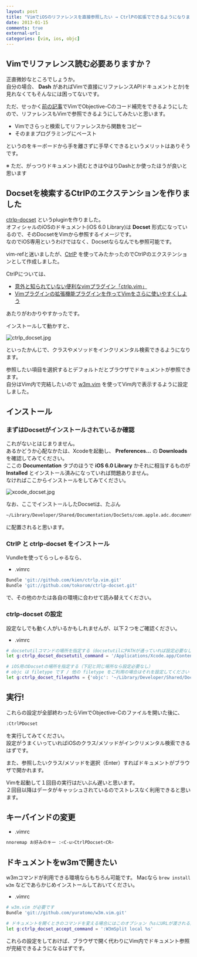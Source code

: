 ```yaml
---
layout: post
title: "VimでiOSのリファレンスを直接参照したい → CtrlPの拡張でできるようになりました"
date: 2013-01-15
comments: true
external-url: 
categories: [vim, ios, objc]
---
```


## Vimでリファレンス読む必要ありますか？

正直微妙なところでしょうか。  
自分の場合、 **Dash** があればVimで直接にリファレンスAPIドキュメントとか)を見れなくてもそんなには困ってないです。

ただ、せっかく[前の記事](/2013/01/15/ctrlp-docset/)でVimでObjective-Cのコード補完をできるようにしたので、リファレンスもVimで参照できるようにしてみたいと思います。

* Vimでさらっと検索してリファレンスから関数をコピー
* そのままプログラミングにペースト

というのをキーボードから手を離さずに手早くできるというメリットはありそうです。

※ ただ、がっつりドキュメント読むときはやはりDashとか使ったほうが良いと思います

## Docsetを検索するCtrlPのエクステンションを作りました

[ctrlp-docset](https://github.com/tokorom/ctrlp-docset) というpluginを作りました。  
オフィシャルのiOSのドキュメント(iOS 6.0 Library)は **Docset** 形式になっているので、そのDocsetをVimから参照するイメージです。  
なのでiOS専用というわけではなく、Docsetならなんでも参照可能です。

vim-refと迷いましたが、[CtrlP](https://github.com/kien/ctrlp.vim) を使ってみたかったのでCtrlPのエクステンションとして作成しました。

CtrlPについては、

* [意外と知られていない便利なvimプラグイン「ctrlp.vim」](http://mattn.kaoriya.net/software/vim/20111228013428.htm)
* [Vimプラグインの拡張機能プラグインを作ってVimをさらに使いやすくしよう](http://kaneshin.hateblo.jp/entry/vim-advent-calendar-2012) 

あたりがわかりやすかったです。

インストールして動かすと、

![ctrlp_docset.jpg](http://dl.dropbox.com/u/10351676/images/ctrlp_docset.jpg)

といったかんじで、クラスやメソッドをインクリメンタル検索できるようになります。  

<!-- more -->

参照したい項目を選択するとデフォルトだとブラウザでドキュメントが参照できます。  
自分はVim内で完結したいので [w3m.vim](https://github.com/yuratomo/w3m.vim) を使ってVim内で表示するように設定しました。

## インストール

### まずはDocsetがインストールされているか確認

これがないとはじまりません。  
あるかどうか心配なかたは、Xcodeを起動し、 **Preferences...** の **Downloads** を確認してみてください。  
ここの **Documentation** タブのほうで **iOS 6.0 Library** かそれに相当するものが **Installed** とインストール済みになっていれば問題ありません。  
なければここからインストールをしてみてください。

![xcode_docset.jpg](http://dl.dropbox.com/u/10351676/images/xcode_docset.jpg)

なお、ここでインストールしたDocsetは、たぶん

```sh
~/Library/Developer/Shared/Documentation/DocSets/com.apple.adc.documentation.AppleiOS6.0.iOSLibrary.docset
```

に配置されると思います。

### CtrlP と ctrlp-docset をインストール

Vundleを使ってらっしゃるなら、

* .vimrc

```sh
Bundle 'git://github.com/kien/ctrlp.vim.git'
Bundle 'git://github.com/tokorom/ctrlp-docset.git'
```

で、その他のかたは各自の環境に合わせて読み替えてください。

### ctrlp-docset の設定

設定なしでも動く人がいるかもしれませんが、以下２つをご確認ください。

* .vimrc

```sh
# docsetutilコマンドの場所を指定する（docsetutilにPATHが通っていれば設定必要なし）
let g:ctrlp_docset_docsetutil_command = '/Applications/Xcode.app/Contents/Developer/usr/bin/docsetutil'

# iOS用のDocsetの場所を指定する（下記と同じ場所なら設定必要なし）
# objc は filetype です / 他の filetype をご利用の場合はそれを設定してください
let g:ctrlp_docset_filepaths = {'objc': '~/Library/Developer/Shared/Documentation/DocSets/com.apple.adc.documentation.AppleiOS6.0.iOSLibrary.docset'}
```

## 実行!

これらの設定が全部終わったらVimでObjective-Cのファイルを開いた後に、

```sh
:CtrlPDocset
```

を実行してみてください。  
設定がうまくいっていればiOSのクラス/メソッドがインクリメンタル検索できるはずです。  

また、参照したいクラス/メソッドを選択（Enter）すればドキュメントがブラウザで開かれます。

Vimを起動して１回目の実行はだいぶん遅いと思います。  
２回目以降はデータがキャッシュされているのでストレスなく利用できると思います。

## キーバインドの変更

* .vimrc

```sh
nnoremap お好みのキー :<C-u>CtrlPDocset<CR>
```

## ドキュメントをw3mで開きたい

w3mコマンドが利用できる環境ならもちろん可能です。
Macなら `brew install w3m` などであらかじめインストールしておいてください。

* .vimrc

```sh
# w3m.vim が必要です
Bundle 'git://github.com/yuratomo/w3m.vim.git'

# ドキュメントを開くときのコマンドを変える場合にはこのオプション（%sにURLが渡される）
let g:ctrlp_docset_accept_command = ':W3mSplit local %s'
```

これらの設定をしておけば、ブラウザで開く代わりにVim内でドキュメント参照が完結できるようになるはずです。
